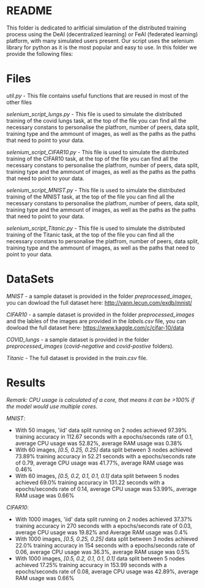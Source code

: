 
# README

This folder is dedicated to aritficial simulation of the distributed training process using the DeAI (decentralized learning) or FeAI (federated learning) platform, with many simulated users present. Our script uses the selenium library for python as it is the most popular and easy to use. In this folder we provide the following files:


# Files

*util.py* - This file contains useful functions that are reused in most of the other files

*selenium_script_lungs.py* - This file is used to simulate the distributed training of the covid lungs task, at the top of the file you can find all the necessary constans to personalise the platfrom, number of peers, data split, training type and the ammount of images, as well as the paths as the paths that need to point to your data.

*selenium_script_CIFAR10.py* - This file is used to simulate the distributed training of the CIFAR10 task, at the top of the file you can find all the necessary constans to personalise the platfrom, number of peers, data split, training type and the ammount of images, as well as the paths as the paths that need to point to your data.

*selenium_script_MNIST.py* - This file is used to simulate the distributed training of the MNIST task, at the top of the file you can find all the necessary constans to personalise the platfrom, number of peers, data split, training type and the ammount of images, as well as the paths as the paths that need to point to your data.

*selenium_script_Titanic.py* - This file is used to simulate the distributed training of the Titanic task, at the top of the file you can find all the necessary constans to personalise the platfrom, number of peers, data split, training type and the ammount of images, as well as the paths that need to point to your data.

# DataSets

*MNIST* - a sample dataset is provided in the folder *preprocessed_images*, you can dowload the full dataset here: http://yann.lecun.com/exdb/mnist/

*CIFAR10* - a sample dataset is provided in the folder *preprocessed_images* and the lables of the images are provided in the *labels.csv* file, you can dowload the full dataset here: https://www.kaggle.com/c/cifar-10/data

*COVID_lungs* - a sample dataset is provided in the folder *preprocessed_images* (*covid-negative* and *covid-postive* folders).

*Titanic* - The full dataset is provided in the *train.csv* file.

# Results

*Remark: CPU usage is calculated of a core, that means it can be >100% if the model would use multiple cores.*

*MNIST*:

 - With 50 images, 'iid' data split running on 2 nodes achieved 97.39% training accuracy in 112.67 seconds with a epochs/seconds rate of 0.1, average CPU usage was 52.82%, average RAM usage was 0.38% 
 -  With 60 images, *[0.5, 0.25, 0.25]* data split between 3 nodes achieved 73.89% training accuracy in 52.21 seconds with a epochs/seconds rate of 0.79, average CPU usage was 41.77%, average RAM usage was 0.46% 
 -  With 60 images, *[0.5, 0.2, 0.1, 0.1, 0.1]* data split between 5 nodes achieved 69.0% training accuracy in 131.22 seconds with a epochs/seconds rate of 0.14, average CPU usage was 53.99%, average RAM usage was 0.66% 

*CIFAR10*:

 - With 1000 images, 'iid' data split running on 2 nodes achieved 37.37% training accuracy in 270 seconds with a epochs/seconds rate of 0.03, average CPU usage was 19.82% and Average RAM usage was 0.4%
 - With 1000 images,  *[0.5, 0.25, 0.25]* data split between 3 nodes achieved 22.0% training accuracy in 154 seconds with a epochs/seconds rate of 0.06, average CPU usage was 36.3%, average RAM usage was 0.5% 
 - With 1000 images,  *[0.5, 0.2, 0.1, 0.1, 0.1]* data split between 5 nodes achieved 17.25% training accuracy in 153.99 seconds with a epochs/seconds rate of 0.08, average CPU usage was 42.89%, average RAM usage was 0.66% 




